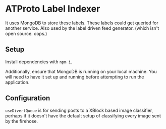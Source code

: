 # ATProto Label Indexer
It uses MongoDB to store these labels. These labels could get queried for another service. Also used by the label driven feed generator. (which isn't open source. oops.)
## Setup
Install dependencies with `npm i`.

Additionally, ensure that MongoDB is running on your local machine. You will need to have it set up and running before attempting to run the application.
## Configuration
`useDivertQueue` is for sending posts to a XBlock based image classifier, perhaps if it doesn't have the default setup of classifying every image sent by the firehose.